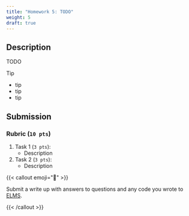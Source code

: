 ```yaml
---
title: "Homework 5: TODO"
weight: 5
draft: true
---
```


## Description

TODO

> [!TIP]
>
> - tip
> - tip
> - tip

## Submission

### Rubric (`10 pts`)

1. Task 1 (`3 pts`):
   - Description
1. Task 2 (`3 pts`):
   - Description

{{< callout emoji="📝" >}}

Submit a write up with answers to questions and any code you wrote to
[ELMS](https://umd.instructure.com/courses/1390353/assignments).

{{< /callout >}}

